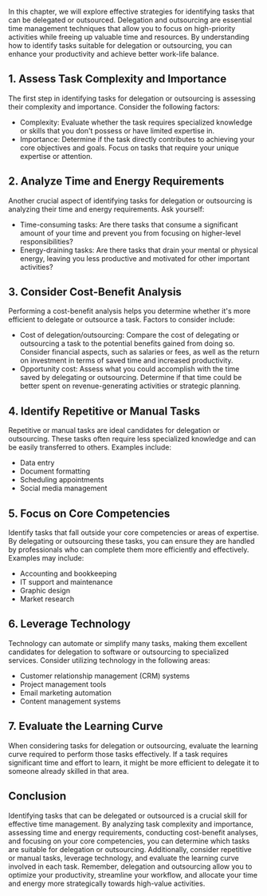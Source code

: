 
In this chapter, we will explore effective strategies for identifying tasks that can be delegated or outsourced. Delegation and outsourcing are essential time management techniques that allow you to focus on high-priority activities while freeing up valuable time and resources. By understanding how to identify tasks suitable for delegation or outsourcing, you can enhance your productivity and achieve better work-life balance.

**1. Assess Task Complexity and Importance**
--------------------------------------------

The first step in identifying tasks for delegation or outsourcing is assessing their complexity and importance. Consider the following factors:

* Complexity: Evaluate whether the task requires specialized knowledge or skills that you don't possess or have limited expertise in.
* Importance: Determine if the task directly contributes to achieving your core objectives and goals. Focus on tasks that require your unique expertise or attention.

**2. Analyze Time and Energy Requirements**
-------------------------------------------

Another crucial aspect of identifying tasks for delegation or outsourcing is analyzing their time and energy requirements. Ask yourself:

* Time-consuming tasks: Are there tasks that consume a significant amount of your time and prevent you from focusing on higher-level responsibilities?
* Energy-draining tasks: Are there tasks that drain your mental or physical energy, leaving you less productive and motivated for other important activities?

**3. Consider Cost-Benefit Analysis**
-------------------------------------

Performing a cost-benefit analysis helps you determine whether it's more efficient to delegate or outsource a task. Factors to consider include:

* Cost of delegation/outsourcing: Compare the cost of delegating or outsourcing a task to the potential benefits gained from doing so. Consider financial aspects, such as salaries or fees, as well as the return on investment in terms of saved time and increased productivity.
* Opportunity cost: Assess what you could accomplish with the time saved by delegating or outsourcing. Determine if that time could be better spent on revenue-generating activities or strategic planning.

**4. Identify Repetitive or Manual Tasks**
------------------------------------------

Repetitive or manual tasks are ideal candidates for delegation or outsourcing. These tasks often require less specialized knowledge and can be easily transferred to others. Examples include:

* Data entry
* Document formatting
* Scheduling appointments
* Social media management

**5. Focus on Core Competencies**
---------------------------------

Identify tasks that fall outside your core competencies or areas of expertise. By delegating or outsourcing these tasks, you can ensure they are handled by professionals who can complete them more efficiently and effectively. Examples may include:

* Accounting and bookkeeping
* IT support and maintenance
* Graphic design
* Market research

**6. Leverage Technology**
--------------------------

Technology can automate or simplify many tasks, making them excellent candidates for delegation to software or outsourcing to specialized services. Consider utilizing technology in the following areas:

* Customer relationship management (CRM) systems
* Project management tools
* Email marketing automation
* Content management systems

**7. Evaluate the Learning Curve**
----------------------------------

When considering tasks for delegation or outsourcing, evaluate the learning curve required to perform those tasks effectively. If a task requires significant time and effort to learn, it might be more efficient to delegate it to someone already skilled in that area.

**Conclusion**
--------------

Identifying tasks that can be delegated or outsourced is a crucial skill for effective time management. By analyzing task complexity and importance, assessing time and energy requirements, conducting cost-benefit analyses, and focusing on your core competencies, you can determine which tasks are suitable for delegation or outsourcing. Additionally, consider repetitive or manual tasks, leverage technology, and evaluate the learning curve involved in each task. Remember, delegation and outsourcing allow you to optimize your productivity, streamline your workflow, and allocate your time and energy more strategically towards high-value activities.
